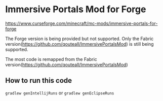 # Immersive Portals Mod for Forge

https://www.curseforge.com/minecraft/mc-mods/immersive-portals-for-forge

The Forge version is being provided but not supported. Only the Fabric version(https://github.com/qouteall/ImmersivePortalsMod)
 is still being supported.

The most code is remapped from
 the Fabric version(https://github.com/qouteall/ImmersivePortalsMod)

## How to run this code
```gradlew genIntellijRuns``` or ```gradlew genEclipseRuns```
